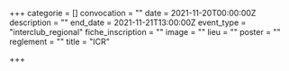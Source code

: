 +++
categorie = []
convocation = ""
date = 2021-11-20T00:00:00Z
description = ""
end_date = 2021-11-21T13:00:00Z
event_type = "interclub_regional"
fiche_inscription = ""
image = ""
lieu = ""
poster = ""
reglement = ""
title = "ICR"

+++
